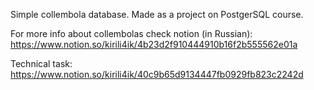 Simple collembola database. Made as a project on PostgerSQL course.

For more info about collembolas check notion (in Russian): https://www.notion.so/kirili4ik/4b23d2f910444910b16f2b555562e01a

Technical task: https://www.notion.so/kirili4ik/40c9b65d9134447fb0929fb823c2242d
